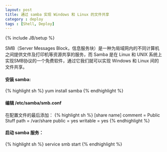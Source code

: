 ```yaml
---
layout: post
title: 通过 samba 实现 Windows 和 Linux 的文件共享
category : deploy 
tags : [Shell, Deploy]
---
```


{% include JB/setup %}

SMB（Server Messages Block，信息服务块）是一种为局域网内的不同计算机之间提供文件及打印机等资源共享的服务，而 Samba 是在 Linux 和 UNIX 系统上实现SMB协议的一个免费软件，通过它我们就可以实现 Windows 和 Linux 间的文件共享。

#### 安装 samba:
{% highlight sh %}
yum install samba
{% endhighlight %}

#### 编辑 /etc/samba/smb.conf
在配置文件的最后添加：
{% highlight sh %}
[share name]
comment = Public Stuff
path = /var/share
public = yes
writable = yes
{% endhighlight %}

#### 启动 samba 服务：
{% highlight sh %}
service smb start
{% endhighlight %}
